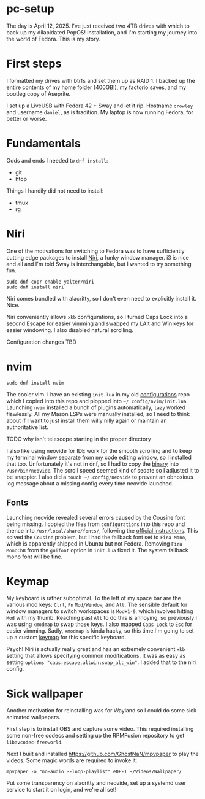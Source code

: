 # pc-setup
The day is April 12, 2025. I've just received two 4TB drives with which to back up my dilapidated PopOS! installation, and I'm starting my journey into the world of Fedora. This is my story.

# First steps
I formatted my drives with btrfs and set them up as RAID 1. I backed up the entire contents of my home folder (400GB!), my factorio saves, and my bootleg copy of Aseprite.

I set up a LiveUSB with Fedora 42 + Sway and let it rip. Hostname `crowley` and username `daniel`, as is tradition. My laptop is now running Fedora, for better or worse.

# Fundamentals
Odds and ends I needed to `dnf install`:
* git
* htop

Things I handily did not need to install:
* tmux
* rg

# Niri
One of the motivations for switching to Fedora was to have sufficiently cutting edge packages to install [Niri](https://github.com/YaLTeR/niri), a funky window manager. i3 is nice and all and I'm told Sway is interchangable, but I wanted to try something fun.
```
sudo dnf copr enable yalter/niri
sudo dnf install niri
```

Niri comes bundled with alacritty, so I don't even need to explicitly install it. Nice.

Niri conveniently allows `xkb` configurations, so I turned Caps Lock into a second Escape for easier vimming and swapped my LAlt and Win keys for easier windowing. I also disabled natural scrolling.

Configuration changes TBD

# nvim
```
sudo dnf install nvim
```
The cooler vim. I have an existing `init.lua` in my old [configurations](https://github.com/dchiquito/configurations/blob/main/home/.config/nvim/init.lua) repo which I copied into this repo and plopped into `~/.config/nvim/init.lua`. Launching `nvim` installed a bunch of plugins automatically, `lazy` worked flawlessly. All my Mason LSPs were manually installed, so I need to think about if I want to just install them willy nilly again or maintain an authoritative list.

TODO why isn't telescope starting in the proper directory

I also like using neovide for IDE work for the smooth scrolling and to keep my terminal window separate from my code editing window, so I installed that too. Unfortunately it's not in dnf, so I had to copy the [binary](https://github.com/neovide/neovide/releases) into `/usr/bin/neovide`. The scroll speed seemed kind of sedate so I adjusted it to be snappier. I also did a `touch ~/.config/neovide` to prevent an obnoxious log message about a missing config every time neovide launched.

## Fonts
Launching neovide revealed several errors caused by the Cousine font being missing. I copied the files from `configurations` into this repo and thence into `/usr/local/share/fonts/`, following the [official instructions](https://docs.fedoraproject.org/en-US/quick-docs/fonts/). This solved the `Cousine` problem, but I had the fallback font set to `Fira Mono`, which is apparently shipped in Ubuntu but not Fedora. Removing `Fira Mono:h8` from the `guifont` option in `init.lua` fixed it. The system fallback mono font will be fine.

# Keymap
My keyboard is rather suboptimal. To the left of my space bar are the various mod keys: `Ctrl`, `Fn` `Mod/Window`, and `Alt`. The sensible default for window managers to switch workspaces is `Mod+1-9`, which involves hitting `Mod` with my thumb. Reaching past `Alt` to do this is annoying, so previously I was using `xmodmap` to swap those keys. I also mapped `Caps Lock` to `Esc` for easier vimming. Sadly, `xmodmap` is kinda hacky, so this time I'm going to set up a custom [keymap](https://wiki.archlinux.org/title/Linux_console/Keyboard_configuration#Keymaps) for this specific keyboard.

Psych! Niri is actually really great and has an extremely convenient `xkb` setting that allows specifying common modifications. It was as easy as setting `options "caps:escape,altwin:swap_alt_win"`. I added that to the niri config.

# Sick wallpaper
Another motivation for reinstalling was for Wayland so I could do some sick animated wallpapers.

First step is to install OBS and capture some video. This required installing some non-free codecs and setting up the RPMFusion repository to get `libavcodec-freeworld`.

Next I built and installed https://github.com/GhostNaN/mpvpaper to play the videos. Some magic words are required to invoke it:
```
mpvpaper -o "no-audio --loop-playlist" eDP-1 ~/Videos/Wallpaper/
```

Put some transparency on alacritty and neovide, set up a systemd user service to start it on login, and we're all set!


